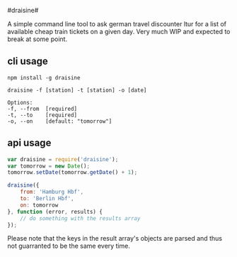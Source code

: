 #draisine#

A simple command line tool to ask german travel discounter ltur for a list of available cheap train tickets on a given day. Very much WIP and expected to break at some point.

## cli usage ##
````
npm install -g draisine
````

````
draisine -f [station] -t [station] -o [date]

Options:
-f, --from  [required]
-t, --to    [required]
-o, --on    [default: "tomorrow"]
````

## api usage ##

```js
var draisine = require('draisine');
var tomorrow = new Date();
tomorrow.setDate(tomorrow.getDate() + 1);

draisine({
    from: 'Hamburg Hbf',
    to: 'Berlin Hbf',
    on: tomorrow
}, function (error, results) {
    // do something with the results array
});
```

Please note that the keys in the result array's objects are parsed and thus not guarranted to be the same every time.
